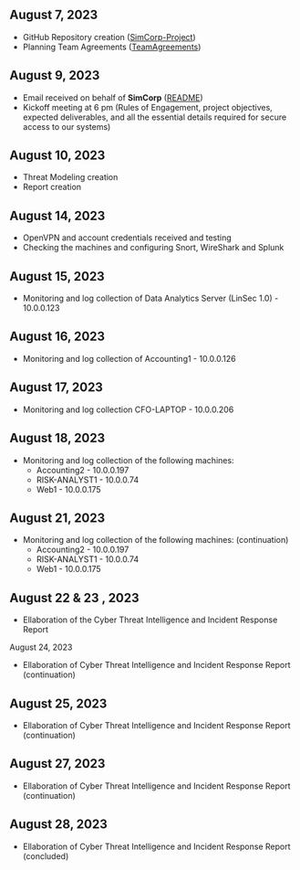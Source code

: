 
## August 7, 2023

* GitHub Repository creation ([SimCorp-Project](https://github.com/birlzhimself/Final-Project))
* Planning Team Agreements ([TeamAgreements](https://github.com/birlzhimself/Final-Project/tree/main/Team%20Agreements))


## August 9, 2023

* Email received on behalf of **SimCorp** ([README](https://github.com/birlzhimself/Final-Project/blob/main/README.md))
* Kickoff meeting at 6 pm (Rules of Engagement, project objectives, expected deliverables, and all the essential details required for secure access to our systems)

## August 10, 2023

* Threat Modeling creation
* Report creation

## August 14, 2023

* OpenVPN and account credentials received and testing
* Checking the machines and configuring Snort, WireShark and Splunk
  
## August 15, 2023

* Monitoring and log collection of Data Analytics Server (LinSec 1.0) - 10.0.0.123

## August 16, 2023

* Monitoring and log collection of Accounting1 - 10.0.0.126

## August 17, 2023

* Monitoring and log collection CFO-LAPTOP - 10.0.0.206
  
## August 18, 2023
* Monitoring and log collection of the following machines:
  * Accounting2 - 10.0.0.197
  * RISK-ANALYST1 - 10.0.0.74
  * Web1 - 10.0.0.175

## August 21, 2023
* Monitoring and log collection of the following machines: (continuation)
  * Accounting2 - 10.0.0.197
  * RISK-ANALYST1 - 10.0.0.74
  * Web1 - 10.0.0.175

## August 22 & 23 , 2023
* Ellaboration of the Cyber Threat Intelligence and Incident Response Report

August 24, 2023
* Ellaboration of Cyber Threat Intelligence and Incident Response Report (continuation)

## August 25, 2023
* Ellaboration of Cyber Threat Intelligence and Incident Response Report (continuation)

## August 27, 2023
* Ellaboration of Cyber Threat Intelligence and Incident Response Report (continuation)

## August 28, 2023
* Ellaboration of Cyber Threat Intelligence and Incident Response Report (concluded)
